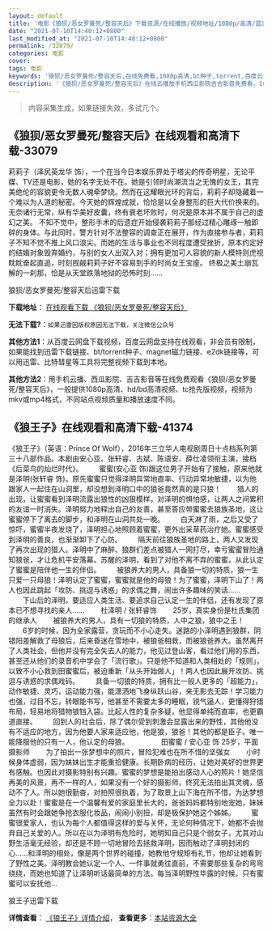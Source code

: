 ```yaml
---
layout: default
title: '电影《狼狈/恶女罗曼死/整容天后》下载资源/在线播放/视频地址/1080p/高清/蓝光'
date: "2021-07-10T14:40:12+0800"
last_modified_at: "2021-07-10T14:40:12+0800"
permalink: /33079/
categories: 电影
cover:
tags: 电影
keywords: '狼狈/恶女罗曼死/整容天后,在线免费看,1080p高清,bt种子,torrent,百度云盘,magnet,磁力链,迅雷下载资源'
description: '《狼狈/恶女罗曼死/整容天后》在线云播放手机西瓜影院吉吉影音免费看，1080p高清bd/hd未删减完整版和tc抢先枪版，mkv/mp4格式，附带bt/torrent种子、magnet/磁力链、百度云盘、网盘资源迅雷下载链接'
---
```


>内容采集生成，如果链接失效，多试几个。


## 《狼狈/恶女罗曼死/整容天后》在线观看和高清下载-33079

莉莉子（泽尻英龙华 饰），一个在当今日本娱乐界处于塔尖的传奇明星，无论平媒、TV还是电影，她的名字无处不在。她是引领时尚潮流当之无愧的女王，其完美绝伦的容貌更令无数人魂牵梦绕。然而在这耀眼光环的背后，莉莉子却隐藏着一个难以为人道的秘密。今天她的辉煌成就，恰恰是以全身整形的巨大代价换来的。无奈诸行无常，纵有华美好皮囊，终有衰老坏败时，何况是原本并不属于自己的虚幻之美。 不知不觉中，整形手术的后遗症开始侵袭莉莉子那经过精心雕琢一触即碎的身体。与此同时，警方针对不法整容的调查正在展开，作为直接参与者，莉莉子不知不觉不推上风口浪尖。而她的生活与事业也不同程度遭受挫折，原本约定好的结婚对象毁弃婚约，与别的女人出双入对；拥有更加可人容貌的新人模特则虎视眈眈奋起直追，时刻觊觎莉莉子好不容易到手的时尚女王宝座。 终极之美土崩瓦解的一刹那，恰是从天堂跌落地狱的恐怖时刻&hellip;…


狼狈/恶女罗曼死/整容天后迅雷下载

**下载地址**： [在线观看下载 《狼狈/恶女罗曼死/整容天后》](https://www.993dy.com//vod-detail-id-15699.html) 


**无法下载?**：`如果迅雷因版权原因无法下载，关注微信公众号 `

**其他方法1**：从百度云网盘下载视频，百度云网盘支持在线观看，非会员有限制，如果能找到迅雷下载链接、bt/torrent种子、magnet磁力链接、e2dk链接等，可以用迅雷、比特彗星等工具将完整视频下载到本地。

**其他方法2**：用手机云播、西瓜影院、吉吉影音等在线免费观看《狼狈/恶女罗曼死/整容天后》，一般提供1080p高清、hd/bd高清视频、tc抢先版视频，视频为mkv或mp4格式，不同站点视频质量和播放速度不同。


## 《狼王子》在线观看和高清下载-41374

《狼王子》（英语：Prince Of Wolf），2016年三立华人电视剧周日十点档系列第三十八部作品。本剧由安心亚、张轩睿、古斌、陈语安、薛仕凌领衔主演，接档《后菜鸟的灿烂时代》。 　　蜜蜜(安心亚 饰)跟这位男子开始有了接触，原来他就是泽明(张轩睿 饰)。原先蜜蜜只觉得泽明异常地直率、行动异常地敏捷，以为他跟家人一起住在山洞里，却没想到泽明口中的狼爸竟然真的是只狼！ 　　猎人的出现，让蜜蜜看到泽明流露出狼性的凶狠模样。对泽明的惧怕感，让两人之间累积的友谊一时消失。泽明努力地释出自己的友善，甚至答应带蜜蜜去狼族圣地，这让蜜蜜停下了离去的脚步，和泽明在山洞共处一晚。 　　白天淋了雨，之后又受了惊吓，蜜蜜半夜发烧了，泽明担心地照顾着蜜蜜，更外出采草药治疗她。蜜蜜感受到泽明的善良，也渐渐卸下了心防。 　　隔天前往狼族圣地的路上，两人又发现了再次出现的猎人。泽明中了麻醉、狼群们差点被猎人一网打尽，幸亏蜜蜜冒险通知狼爸，才让危机平安落幕。苏醒的泽明，看到了对他不离不弃的蜜蜜，从此认定了蜜蜜是陪伴他一生的伴侣。 　　被狼养大的男人，具备狼一切的特质，狼一生只爱一只母狼！泽明认定了蜜蜜，蜜蜜就是他的母狼！为了蜜蜜，泽明下山了！两人也因此跳起「攻防、挑逗与诱惑」的求偶之舞，闹出许多趣味的笑话…… 　　下山后的泽明，要适应人类生活、要追求自己认定一生的伴侣，还有发现了原本已不想寻找的亲人…… 　　杜泽明 / 张轩睿饰 　　25岁，真实身份是杜氏集团的继承人 　　被狼养大的男人，具有一切狼的特质，人中之狼，狼中之王！ 　　6岁的时候，因为全家露营，贪玩而不小心走失。迷路的小泽明遇到狼群，阴错阳差解救了母狼后，后来昏迷在雪地中，被狼爸相救，而被狼爸养大。虽然离开了人类社会，但他并没有完全失去人的能力，他见过登山客，看过他们用的东西，甚至还从他们的录音机中学会了「流行歌」。只是他不知道和人类相处的「规则」，以致不小心救到田蜜蜜后，被迫重新「从头开始做人」！两人也因此展开攻防、挑逗与诱惑的求偶戏码。 　　具备一切狼的特质，拥有比一般人更多的「超能力」，动作敏捷、灵巧，运动能力强，能潇洒地飞身纵跃山谷，来无影去无踪！学习能力也强，过目不忘，转眼能书写，他甚至不需要太多的睡眠，锐气逼人，更懂得狩猎布局，轻易地将猎物锒铛入袋。比起人性的复杂多疑，他显得单纯而直率，也更霸道直接。 　　回到人的社会后，除了偶尔受到刺激会显露出来的野性，其他他没有不适应的地方，因为他要人家来适应他，他是狼，狼爸！其他的都是臣子。唯一能降服他的只有一人，他认定的母狼。 　　 　　田蜜蜜 / 安心亚 饰 25岁，平面摄影师 　　为了拍出一张梦想中的照片，冒险犯难也在所不惜的坚强女 　　小时候身体虚弱，因为妹妹出生才能重拾健康。长期卧病的经历，让她对美好的世界更有感触。也因此对摄影特别有兴趣。蜜蜜的梦想是能拍出感动人心的照片！她坚信再美的风景，再不一样的人，如果没有一个好的摄影师，终究无法拍出其灵魂，感动不了人。所以她很勤奋，对拍照很执着，为了取景上山下海在所不惜，为达梦想全力以赴！蜜蜜是在一个温馨有爱的家庭里长大的，爸爸妈妈都特别地宠她，妹妹虽然有时会跟她争抢衣服化妆品，闹闹小别扭，却是极保护她这个姊姊。 　　蜜蜜很爱家人，也认为每个人都值得这样的爱与关怀，无论何种情况下，她都不会抛弃自己关爱的人。所以在以为泽明有危险时，她明知自己只是个弱女子，尤其对山野生活毫无经验，却还是不顾一切地冒险去拯救泽明，因而触动了泽明封闭的心……和泽明的相处，像是两个世界的碰撞，她教他守规矩有礼节，他却让她看到了野性之美。泽明教会她认定一个人、一件事就勇往直前，不需要那些复杂的弯弯绕绕，而她也知道了让泽明听话最简单的方法。每当泽明野性毕露的时候，只有蜜蜜可以安抚他…


狼王子迅雷下载

**详情查看**： [《狼王子》详情介绍](/movie/41374/)， **查看更多**：[本站资源大全](/movie/t/all/)

